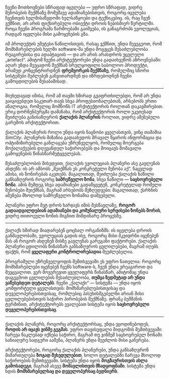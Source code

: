 ჩვენი მოთხოვნები სწრაფად იცვლება — უფრო სწრაფად, ვიდრე შენობების შექმნაზე მომუშავე ადამიანებისთვის, როგორც იცვლება ჩვენთვის ხელმისაწვდომი ხელსაწყოები და ტექნიკებიც. ის, რაც ჩვენ ვქმნით, არ არის ფიქსირებული ობიექტი დროის ნებისმიერ წერტილში. როცა ჩვენი პროგრამა წარმოებაში გაიშვება, ის განაგრძობს ევოლუციას, რადგან იცვლება მისი გამოყენების გზა.

იმ პროდუქტის უმეტესი ნაწილისთვის, რასაც ვქმნით, უნდა შევეგუოთ, რომ მომხმარებლების ხელში software-მა უნდა მოგვცეს შესაძლებლობა რეაგირებისა და ადაპტაციის — და არ არის არასდროს უცვლელი „artefact“. ამიტომ ჩვენი არქიტექტორები უნდა გადაიხვეწონ აზროვნებაში: აღარ უნდა შეეცადონ შექმნან სრულყოფილი საბოლოო პროდუქტი, არამედ კონცენტრირდნენ **ფრემვორკის შექმნაზე**, რომელშიც სწორი სისტემები შეძლებენ განვითარდნენ და იზრდებოდნენ ჩვენი გამოცდილების შესაბამისად.

---

მიუხედავად იმისა, რომ ამ თავში ხშირად გვაფრთხილებდი, რომ არ უნდა ვაიგივებდეთ საკუთარ თავს სხვა პროფესიონალებთან, არსებობს ერთი ანალოგია, რომელიც მომწონს IT არქიტექტორის როლთან დაკავშირებით. ერიკ დორნენბურგმა დამანახა, რომ არქიტექტორის როლი უკეთესად შეიძლება განისაზღვროს **ქალაქის პლანერის** როლით, ვიდრე აშენებული გარემოს არქიტექტორით.

ქალაქის პლანერის როლი უნდა იყოს ნაცნობი ყველასთვის, ვინც თამაშია _SimCity_. პლანერის მიზანია გადაახედოს მრავალ წყაროს ინფორმაცია და ოპტიმიზირებული განლაგება უზრუნველყოს, რომელიც მოერგება მოქალაქეების დღევანდელ საჭიროებებს და მოიცავს მომავალი გამოყენების წინასწარმეტყველებას.

შესაძლებლობის მიხედვით, ქალაქის ევოლუციას პლანერი ასე გავლენას ახდენს: ის არ ამბობს „შეიქმნას ეს კონკრეტული შენობა აქ“. ნაცვლად ამისა, ის ზონირებას აკეთებს. მაგალითად, შეიძლება ქალაქის ნაწილი განსაზღვროს როგორც **სამრეწველო ზონა**, სხვა ნაწილი — **საცხოვრებელი ზონა**. ამის შემდეგ სხვა ადამიანები გადაწყვეტენ, კონკრეტულად რომელი შენობები შეიქმნას, მაგრამ არსებობს შეზღუდვები: მაგალითად, ქარხნის აშენება მხოლოდ სამრეწველო ზონაშია დაშვებული.

პლანერი უფრო მეტ დროს ხარჯავს იმის შესწავლაზე, **როგორ გადაადგილდებიან ადამიანები და კომუნალური სერვისები ზონებს შორის**, ვიდრე თითოეული ზონის შიგნით მიმდინარე პროცესზე.

---

ქალაქს ხშირად მიადარებენ ცოცხალ ორგანიზმს: ის იცვლება დროის განმავლობაში, ევოლუციას გადის ისე, როგორც მისი მკვიდრნი იყენებენ მას ან როგორ ახდენენ მისზე გავლენას გარეგანი ფაქტორები. ქალაქის პლანერი ცდილობს წინასწარ განსაზღვროს ცვლილებები, მაგრამ იღებს ფაქტს, რომ **ყველაფერი კონტროლირებადია** შეუძლებელია.

პროგრამული უზრუნველყოფის შემთხვევაში ეს უფრო ნათელია: როგორც მომხმარებლები იყენებენ ჩვენს სoftware-ს, ჩვენ უნდა ვრეაგიროთ და შევცვალოთ. ვერ მოვერევით ყველაფერს წინასწარ, ამიტომაც უნდა დაგეგმოთ ცვლილების შესაძლებლობა, **თუმცა ზედმეტად არ უნდა ვაწესებდეთ დეტალებს**. ჩვენი „ქალაქი“ — სისტემა — უნდა იყოს კომფორტული ყველასთვის: მომხმარებლებისთვისაც და დეველოპერებისთვისაც, რომლებიც პასუხისმგებელნი არიან მისი ცვლილებებისთვის საჭირო პირობების შექმნაზე. ფრანკ ბუშმანის ტერმინით, არქიტექტორებს ევალებათ სისტემა იყოს **საცხოვრებელი დეველოპერებისთვისაც**.

---

ქალაქის პლანერს, როგორც არქიტექტორსაც, უნდა ეცოდინებოდეს, **როდის არ იცავს ვინმე გეგმას**. უფრო თავისუფალი მიდგომის შემთხვევაში ჩარევა ნაკლებად იქნება საჭირო, მაგრამ თუ ვინმემ საცხოვრებელ ზონაში სანიაღვრე სადგური ააშენა, პლანერს უნდა შეეძლოს მისი გაჩერება.

არქიტექტორები, როგორც ქალაქის პლანერები, უნდა განსაზღვრონ მიმართულება **ზოგად შეხედულებით**, ხოლო დეტალებში ჩარევა მხოლოდ საჭიროების შემთხვევაში. სისტემა უნდა იყოს **მოგზაურისთვის ახლა გამოსადეგი**, მაგრამ ასევე **მომავლისთვის მზადყოფნაში**. სისტემა უნდა ხდის **მომხმარებელსაც და დეველოპერსაც ბედნიერს**.